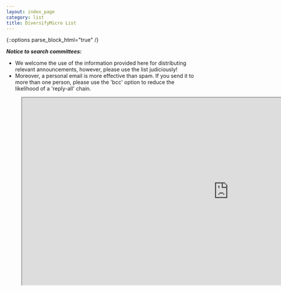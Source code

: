 ```yaml
---
layout: index_page
category: list
title: DiversifyMicro List
---
```


{::options parse_block_html="true" /}

_**Notice to search committees:**_ 
* We welcome the use of the information provided here for distributing relevant announcements, however, please use the list judiciously! 
* Moreover, a personal email is more effective than spam. If you send it to more than one person, please use the 'bcc' option to reduce the likelihood of a 'reply-all' chain.

<figure class="video_container">
<iframe src="https://docs.google.com/spreadsheets/d/e/2PACX-1vQKgCquNcxYoYYH24hrqCcjqtTXvmtY8weOJZmWs00JSzvOviXdvpM1FBUey_eLl_P_Ukhvn2097K7o/pubhtml?gid=790534212&amp;single=true&amp;widget=true&amp;headers=false" width="1100" height="500" scroll="true"></iframe>
</figure>